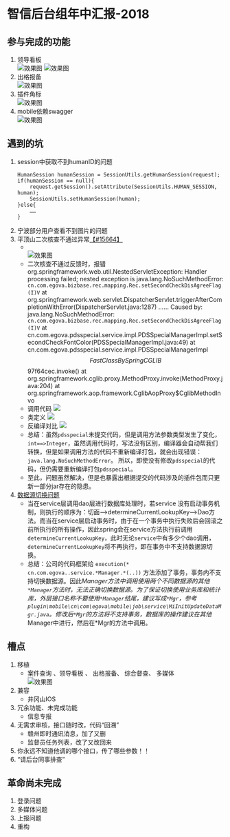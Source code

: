 # 智信后台组年中汇报-2018
## 参与完成的功能
1. 领导看板<br>
    ![效果图](img/leaderbord1.png)  ![效果图](img/leaderbord2.png) <br>
1. 出格报备<br>
    ![效果图](img/defaultimg.png)<br>
1. 插件角标<br>
    ![效果图](img/tipnum.png)<br>
1. mobile依赖swagger<br>
    ![效果图](img/swagger.png)<br>
## 遇到的坑
1. session中获取不到humanID的问题
    ```
    HumanSession humanSession = SessionUtils.getHumanSession(request);
    if(humanSession == null){
        request.getSession().setAttribute(SessionUtils.HUMAN_SESSION, human);
        SessionUtils.setHumanSession(human);
    }else{
        ……
    }
    ```
2. 宁波部分用户查看不到图片的问题
3. 平顶山二次核查不通过异常[【#15664】](http://faq.egova.com.cn:7777/redmine/issues/15664)<br>
    * <br>![效果图](img/pingdingshan.jpg)
    * 二次核查不通过反馈时，报错  org.springframework.web.util.NestedServletException: Handler processing failed; nested exception is java.lang.NoSuchMethodError: `cn.com.egova.bizbase.rec.mapping.Rec.setSecondCheckDisAgreeFlag(I)V`
        at org.springframework.web.servlet.DispatcherServlet.triggerAfterCompletionWithError(DispatcherServlet.java:1287)
            ……
     Caused by: java.lang.NoSuchMethodError: `cn.com.egova.bizbase.rec.mapping.Rec.setSecondCheckDisAgreeFlag(I)V`
        at cn.com.egova.pdsspecial.service.impl.PDSSpecialManagerImpl.setSecondCheckFontColor(PDSSpecialManagerImpl.java:49)
        at cn.com.egova.pdsspecial.service.impl.PDSSpecialManagerImpl$$FastClassBySpringCGLIB$$97f64cec.invoke(<generated>)
        at org.springframework.cglib.proxy.MethodProxy.invoke(MethodProxy.java:204)
        at org.springframework.aop.framework.CglibAopProxy$CglibMethodInvo
    * 调用代码
    ![](img/pingdingshan3.png)
    * 类定义
    ![](img/pingdingshan2.png)
    * 反编译对比
    ![](img/pingdingshan4.png)
    * 总结：虽然`pdsspecial`未提交代码，但是调用方法参数类型发生了变化，`int==>Integer`，虽然调用代码时，写法没有区别，编译器会自动帮我们转换，但是如果调用方法的代码不重新编译打包，就会出现错误： `java.lang.NoSuchMethodError`。
    所以，即使没有修改`pdsspecial`的代码，但仍需要重新编译打包`pdsspecial`。
    * 至此，问题虽然解决，但是也暴露出根据提交的代码涉及的插件包而只更新一部分jar存在的隐患。
4.  [数据源切换问题](http://note.youdao.com/noteshare?id=0720311971dc720fc615d70abb254ca8)
    * 当在service层调用dao层进行数据库处理时，若service 没有启动事务机制，则执行的顺序为：切面——>determineCurrentLookupKey——>Dao方法。而当在service层启动事务时，由于在一个事务中执行失败后会回滚之前所执行的所有操作，因此spring会在service方法执行前调用`determineCurrentLookupKey`，此时无论`service`中有多少个dao调用，`determineCurrentLookupKey`将不再执行，即在事务中不支持数据源切换。
    * 总结：公司的代码框架给 `execution(* cn.com.egova..service.*Manager.*(..))` 方法添加了事务，事务内不支持切换数据源。因此*Manager方法中调用使用两个不同数据源的其他`*Manager`方法时，无法正确切换数据源。为了保证切换使用业务库和统计库，外层接口名称不要使用`*Manager`结尾，建议写成`*Mgr`，参考`plugin\mobile\cn\com\egova\mobile\job\service\MiInitUpdateDataMgr.java`。修改后`*Mgr`的方法将不支持事务，数据库的操作建议在其他*Manager中进行，然后在*Mgr的方法中调用。

## 槽点
1. 移植
    * 案件查询 、领导看板 、 出格报备、 综合督查、 多媒体<br>
    ![效果图](img/defaultimg.png)<br>
2. 兼容
    * 井冈山IOS
3. 冗余功能、未完成功能
    * 信息专报
4. 无需求审核，接口随时改，代码“回溯”
    * 赣州即时通讯消息，加了又删
    * 监督员任务列表，改了又改回来
5. 你永远不知道他调的哪个接口，传了哪些参数！！
6. “请后台同事排查”

## 革命尚未完成
1. 登录问题
1. 多媒体问题
1. 上报问题
2. 重构
